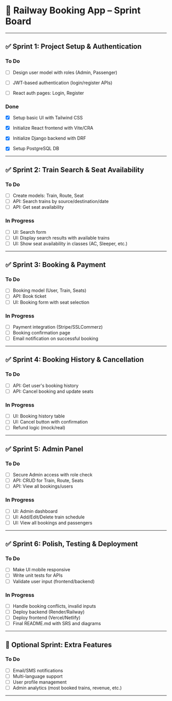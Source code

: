 # 🚆 Railway Booking App – Sprint Board

---

## ✅ Sprint 1: Project Setup & Authentication

### To Do


- [ ] Design user model with roles (Admin, Passenger)
- [ ] JWT-based authentication (login/register APIs)
- [ ] React auth pages: Login, Register




### Done
- [X] Setup basic UI with Tailwind CSS
- [X] Initialize React frontend with Vite/CRA
- [X] Initialize Django backend with DRF
- [X] Setup PostgreSQL DB


---

## ✅ Sprint 2: Train Search & Seat Availability

### To Do
- [ ] Create models: Train, Route, Seat
- [ ] API: Search trains by source/destination/date
- [ ] API: Get seat availability

### In Progress
- [ ] UI: Search form
- [ ] UI: Display search results with available trains
- [ ] UI: Show seat availability in classes (AC, Sleeper, etc.)

---

## ✅ Sprint 3: Booking & Payment

### To Do
- [ ] Booking model (User, Train, Seats)
- [ ] API: Book ticket
- [ ] UI: Booking form with seat selection

### In Progress
- [ ] Payment integration (Stripe/SSLCommerz)
- [ ] Booking confirmation page
- [ ] Email notification on successful booking

---

## ✅ Sprint 4: Booking History & Cancellation

### To Do
- [ ] API: Get user's booking history
- [ ] API: Cancel booking and update seats

### In Progress
- [ ] UI: Booking history table
- [ ] UI: Cancel button with confirmation
- [ ] Refund logic (mock/real)

---

## ✅ Sprint 5: Admin Panel

### To Do
- [ ] Secure Admin access with role check
- [ ] API: CRUD for Train, Route, Seats
- [ ] API: View all bookings/users

### In Progress
- [ ] UI: Admin dashboard
- [ ] UI: Add/Edit/Delete train schedule
- [ ] UI: View all bookings and passengers

---

## ✅ Sprint 6: Polish, Testing & Deployment

### To Do
- [ ] Make UI mobile responsive
- [ ] Write unit tests for APIs
- [ ] Validate user input (frontend/backend)

### In Progress
- [ ] Handle booking conflicts, invalid inputs
- [ ] Deploy backend (Render/Railway)
- [ ] Deploy frontend (Vercel/Netlify)
- [ ] Final README.md with SRS and diagrams

---

## 🧪 Optional Sprint: Extra Features

### To Do
- [ ] Email/SMS notifications
- [ ] Multi-language support
- [ ] User profile management
- [ ] Admin analytics (most booked trains, revenue, etc.)

---
